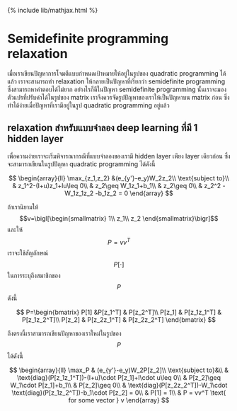 {% include lib/mathjax.html %}
# Semidefinite programming relaxation

เมื่อเราเขียนปัญหาการโจมตีแบบกำหนดเป้าหมายให้อยู่ในรูปของ quadratic programming ได้แล้ว เราจะสามารถทำ relaxation ให้กลายเป็นปัญหาที่เรียกว่า semidefinite programming ซึ่งสามารถหาคำตอบได้ไม่ยาก อย่างไรก็ดีในปัญหา semidefinite programming นั้นเราจะมองตัวแปรที่ปรับค่าได้ในรูปของ matrix เราจึงควรจัดรูปปัญหาของเราให้เป็นปัญหาบน matrix ก่อน ซึ่งทำได้ง่ายเมื่อปัญหาที่เรามีอยู่ในรูป quadratic programming อยู่แล้ว

## relaxation สำหรับแบบจำลอง deep learning ที่มี 1 hidden layer
เพื่อความง่ายเราจะเริ่มพิจารณากรณีที่แบบจำลองของเรามี hidden layer เพียง layer เดียวก่อน ซึ่งจะสามารถเขียนในรูปปัญหา quadratic programming ได้ดังนี้

$$
\begin{array}{ll}
\max_{z_1,z_2} &(e_{y'}-e_y)W_2z_2\\
\text{subject to}\\
& z_1^2-(l+u)z_1+lu\leq 0\\
& z_2\geq W_1z_1+b_1\\
& z_2\geq 0\\
& z_2^2 -W_1z_1z_2 -b_1z_2 = 0
\end{array}
$$

ถ้าเรานิยามให้ $$v=\bigl[\begin{smallmatrix}
1\\
z_1\\
z_2
\end{smallmatrix}\bigr]$$ และให้ $$P=vv^T$$ เราจะใช้สัญลักษณ์ $$P[\cdot]$$ ในการระบุถึงสมาชิกของ $$P$$ ดังนี้

$$
P=\begin{bmatrix}
P[1] &P[z_1^T] & P[z_2^T]\\
P[z_1] & P[z_1z_1^T] & P[z_1z_2^T]\\
P[z_2] & P[z_2z_1^T] & P[z_2z_2^T]
\end{bmatrix}
$$

ถึงตรงนี้เราสามารถเขียนปัญหาของเราใหม่ในรูปของ $$P$$ ได้ดังนี้

$$
\begin{array}{ll}
\max_P & (e_{y'}-e_y)W_2P[z_2]\\
\text{subject to}&\\
& \text{diag}(P[z_1z_1^T])-(l+u)\cdot P[z_1]+l\cdot u\leq 0\\
& P[z_2]\geq W_1\cdot P[z_1]+b_1\\
& P[z_2]\geq 0\\
& \text{diag}(P[z_2z_2^T])-W_1\cdot \text{diag}(P[z_1z_2^T])-b_1\cdot P[z_2] = 0\\
& P[1] = 1\\
& P = vv^T \text{ for some vector } v
\end{array}
$$
